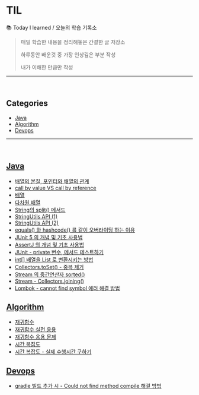 # TIL
:books: Today I learned / 오늘의 학습 기록소

> 매일 학습한 내용을 정리해놓은 간결한 글 저장소
>
> 하루동안 배운것 중 가장 인상깊은 부분 작성
>
> 내가 이해한 만큼만 작성

---

<br/>

## Categories

* [Java](#java)
* [Algorithm](#algorithm)
* [Devops](#devops)

---

<br/>

## [Java](https://bit.ly/3xVeBnM)

- [배열의 본질, 포인터와 배열의 관계](https://bit.ly/3xRqg6O)
- [call by value VS call by reference](https://bit.ly/3xUzAHl)
- [배열](https://bit.ly/3QwgDSv)
- [다차원 배열](https://bit.ly/3yfc4Vx)
- [String의 split() 메서드](https://bit.ly/3Ol5i5n)
- [StringUtils API (1)](https://bit.ly/3cskksO)
- [StringUtils API (2)](https://bit.ly/3cAdFgj)
- [equals() 와 hashcode() 를 같이 오버라이딩 하는 이유](https://bit.ly/3b7xnQ6)
- [JUnit 5 의 개념 및 기초 사용법](https://bit.ly/3blX9jH)
- [AssertJ 의 개념 및 기초 사용법](https://bit.ly/3vyh8m5)
- [JUnit - private 변수, 메서드 테스트하기](https://bit.ly/3SmX4gc)
- [int[] 배열을 List 로 변환시키는 방법](https://bit.ly/3OZUREs)
- [Collectors.toSet() - 중복 제거](https://bit.ly/3ddJfAR)
- [Stream 의 중간연산자 sorted()](https://bit.ly/3JEI1ug)
- [Stream - Collectors.joining()](https://bit.ly/3bNARHR)
- [Lombok - cannot find symbol 에러 해결 방법](https://bit.ly/3AjsYU1)

## [Algorithm](https://bit.ly/3NodNwd)
- [재귀함수](https://bit.ly/3yameqc)
- [재귀함수 실전 응용](https://bit.ly/3brS3SR)
- [재귀함수 응용 문제](https://bit.ly/3OxxAKU)
- [시간 복잡도](https://bit.ly/3AvzFCB)
- [시간 복잡도 - 실제 수행시간 구하기](https://bit.ly/3PQZVLZ)

## [Devops](https://bit.ly/3cPeSjV)
- [gradle 빌드 추가 시 - Could not find method compile 해결 방법](https://bit.ly/3Q2X6Io)